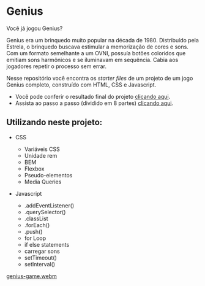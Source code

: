 # Genius

Você já jogou Genius?

Genius era um brinquedo muito popular na década de 1980. Distribuído pela Estrela, o brinquedo buscava estimular a memorização de cores e sons. Com um formato semelhante a um OVNI, possuía botões coloridos que emitiam sons harmônicos e se iluminavam em sequência. Cabia aos jogadores repetir o processo sem errar.

Nesse repositório você encontra os *starter files* de um projeto de um jogo Genius completo, construído com HTML, CSS e Javascript.

- Você pode conferir o resultado final do projeto [clicando aqui](https://genius.surge.sh/).
- Assista ao passo a passo (dividido em 8 partes) [clicando aqui](https://www.youtube.com/playlist?list=PL28O_hEAqjAtOPTlRHkHrhfmct_USCGfI).

## Utilizando neste projeto:

- CSS
  - Variáveis CSS
  - Unidade rem
  - BEM
  - Flexbox
  - Pseudo-elementos
  - Media Queries
  
- Javascript
  - .addEventListener()
  - .querySelector()
  - .classList
  - .forEach()
  - .push()
  - for Loop
  - if else statements
  - carregar sons
  - setTimeout()
  - setInterval()

[genius-game.webm](https://github.com/user-attachments/assets/ff67d463-557c-465b-bce2-b1e7d862ec08)

